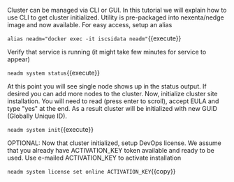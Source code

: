 Cluster can be managed via CLI or GUI. In this tutorial we will explain how to use CLI to get cluster initialized.
Utility is pre-packaged into nexenta/nedge image and now available. For easy access, setup an alias

`
alias neadm="docker exec -it iscsidata neadm"
`{{execute}}

Verify that service is running (it might take few minutes for service to appear)

`
neadm system status
`{{execute}}

At this point you will see single node shows up in the status output. If desired you can add more nodes to the cluster.
Now, initialize cluster site installation. You will need to read (press enter to scroll), accept EULA and type "yes" at the end.
As a result cluster will be initialized with new GUID (Globally Unique ID).

`
neadm system init
`{{execute}}

OPTIONAL:
Now that cluster initialized, setup DevOps license. We assume that you already have ACTIVATION_KEY token available and ready to be used.
Use e-mailed ACTIVATION_KEY to activate installation

`
neadm system license set online ACTIVATION_KEY
`{{copy}}

